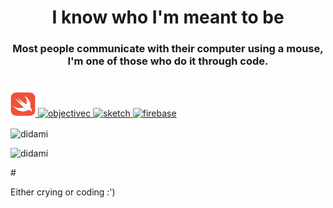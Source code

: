 <h1 align="center">I know who I'm meant to be</h1>
<h3 align="center">Most people communicate with their computer using a mouse, I'm one of those who do it through code.</h3>

#

<p align="left"> <a href="https://developer.apple.com/swift/" target="_blank" rel="noreferrer"> <img src="https://raw.githubusercontent.com/devicons/devicon/master/icons/swift/swift-original.svg" alt="swift" width="40" height="40"/> </a> <a href="https://developer.apple.com/library/archive/documentation/Cocoa/Conceptual/ProgrammingWithObjectiveC/Introduction/Introduction.html" target="_blank" rel="noreferrer"> <img src="https://www.vectorlogo.zone/logos/apple_objectivec/apple_objectivec-icon.svg" alt="objectivec" width="40" height="40"/> </a> <a href="https://www.sketch.com/" target="_blank" rel="noreferrer"> <img src="https://www.vectorlogo.zone/logos/sketchapp/sketchapp-icon.svg" alt="sketch" width="40" height="40"/> </a> <a href="https://firebase.google.com/" target="_blank" rel="noreferrer"> <img src="https://www.vectorlogo.zone/logos/firebase/firebase-icon.svg" alt="firebase" width="40" height="40"/> </a></p>

<p><img align="center" src="https://github-readme-stats.vercel.app/api/top-langs?username=didami&show_icons=true&theme=dark&locale=en&layout=compact" alt="didami" /></p>

<p align="left"> <img src="https://komarev.com/ghpvc/?username=didami&label=Profile%20views&color=000000&style=flat" alt="didami" /> </p>
#
<p>Either crying or coding :')</p>
